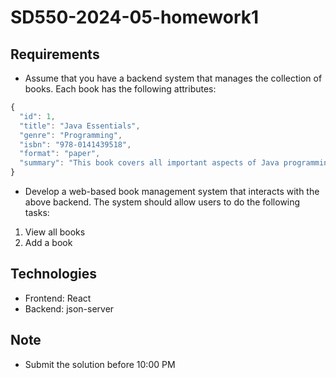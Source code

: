 # SD550-2024-05-homework1
## Requirements
* Assume that you have a backend system that manages the collection of books. Each book has the following attributes:
```JavaScript
{
  "id": 1,
  "title": "Java Essentials",
  "genre": "Programming",
  "isbn": "978-0141439518",
  "format": "paper",
  "summary": "This book covers all important aspects of Java programming. It is highly recommended by experienced SWE"
}
```
* Develop a web-based book management system that interacts with the above backend. The system should allow users to do the following tasks:
1. View all books
2. Add a book
## Technologies
* Frontend: React
* Backend: json-server
## Note
* Submit the solution before 10:00 PM
